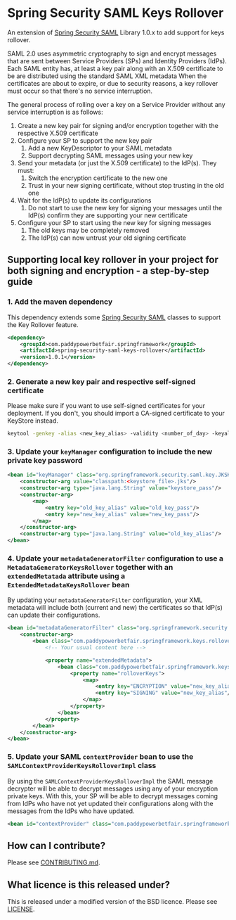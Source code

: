 # Spring Security SAML Keys Rollover

An extension of [Spring Security SAML][SpringSecuritySAML] Library 1.0.x to add support for keys rollover.

SAML 2.0 uses asymmetric cryptography to sign and encrypt messages that are sent between Service Providers (SPs) and Identity Providers (IdPs).
Each SAML entity has, at least a key pair along with an X.509 certificate to be are distributed using the standard SAML XML metadata
When the certificates are about to expire, or due to security reasons, a key rollover must occur so that there's no service interruption.

The general process of rolling over a key on a Service Provider without any service interruption is as follows:

1. Create a new key pair for signing and/or encryption together with the respective X.509 certificate
2. Configure your SP to support the new key pair
    1. Add a new KeyDescriptor to your SAML metadata
    2. Support decrypting SAML messages using your new key
3. Send your metadata (or just the X.509 certificate) to the IdP(s). They must:
    1. Switch the encryption certificate to the new one
    2. Trust in your new signing certificate, without stop trusting in the old one
4. Wait for the IdP(s) to update its configurations
   1. Do not start to use the new key for signing your messages until the IdP(s) confirm they are supporting your new certificate
5. Configure your SP to start using the new key for signing messages
    1. The old keys may be completely removed
    2. The IdP(s) can now untrust your old signing certificate


## Supporting local key rollover in your project for both signing and encryption - a step-by-step guide

### 1. Add the maven dependency

This dependency extends some [Spring Security SAML][SpringSecuritySAML] classes to support the Key Rollover feature.

```xml
<dependency>
    <groupId>com.paddypowerbetfair.springframework</groupId>
    <artifactId>spring-security-saml-keys-rollover</artifactId>
    <version>1.0.1</version>
</dependency>
```

### 2. Generate a new key pair and respective self-signed certificate

Please make sure if you want to use self-signed certificates for your deployment.
If you don't, you should import a CA-signed certificate to your KeyStore instead.

```bash
keytool -genkey -alias <new_key_alias> -validity <number_of_day> -keyalg RSA -keystore <keystore_file>.jks
```

### 3. Update your `keyManager` configuration to include the new private key password

```xml
<bean id="keyManager" class="org.springframework.security.saml.key.JKSKeyManager">
    <constructor-arg value="classpath:<keystore_file>.jks"/>
    <constructor-arg type="java.lang.String" value="keystore_pass"/>
    <constructor-arg>
        <map>
            <entry key="old_key_alias" value="old_key_pass"/>
            <entry key="new_key_alias" value="new_key_pass"/>
        </map>
    </constructor-arg>
    <constructor-arg type="java.lang.String" value="old_key_alias"/>
</bean>
```

### 4. Update your `metadataGeneratorFilter` configuration to use a `MetadataGeneratorKeysRollover` together with an `extendedMetatada` attribute using a `ExtendedMetadataKeysRollover` bean

By updating your `metadataGeneratorFilter` configuration, your XML metadata will include both (current and new) the certificates so that IdP(s) can update their configurations.

```xml
<bean id="metadataGeneratorFilter" class="org.springframework.security.saml.metadata.MetadataGeneratorFilter">
    <constructor-arg>
        <bean class="com.paddypowerbetfair.springframework.keys.rollover.MetadataGeneratorKeysRollover">
            <!-- Your usual content here -->

            <property name="extendedMetadata">
                <bean class="com.paddypowerbetfair.springframework.keys.rollover.ExtendedMetadataKeysRollover">
                    <property name="rolloverKeys">
                        <map>
                            <entry key="ENCRYPTION" value="new_key_alias"/>
                            <entry key="SIGNING" value="new_key_alias"/>
                        </map>
                    </property>
                </bean>
            </property>
        </bean>
    </constructor-arg>
</bean>
``` 

### 5. Update your SAML `contextProvider` bean to use the `SAMLContextProviderKeysRolloverImpl` class

By using the `SAMLContextProviderKeysRolloverImpl` the SAML message decrypter will be able to decrypt messages using any of your encryption private keys.
With this, your SP will be able to decrypt messages coming from IdPs who have not yet updated their configurations along with the messages from the IdPs who have updated.

```xml
<bean id="contextProvider" class="com.paddypowerbetfair.springframework.keys.rollover.SAMLContextProviderKeysRolloverImpl"/>
```

## How can I contribute?
Please see [CONTRIBUTING.md](CONTRIBUTING.md).

## What licence is this released under?
This is released under a modified version of the BSD licence.
Please see [LICENSE](LICENSE).

[SpringSecuritySAML]: https://projects.spring.io/spring-security-saml/